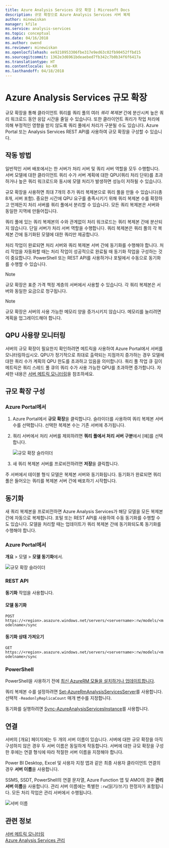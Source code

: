 ```yaml
---
title: Azure Analysis Services 규모 확장 | Microsoft Docs
description: 규모 확장으로 Azure Analysis Services 서버 복제
author: minewiskan
manager: kfile
ms.service: analysis-services
ms.topic: conceptual
ms.date: 04/16/2018
ms.author: owend
ms.reviewer: minewiskan
ms.openlocfilehash: ee9210953306fbe317e9ed63c02fb90452ffbd15
ms.sourcegitcommit: 1362e3d6961bdeaebed7fb342c7b0b34f6f6417a
ms.translationtype: HT
ms.contentlocale: ko-KR
ms.lasthandoff: 04/18/2018
---
```

# <a name="azure-analysis-services-scale-out"></a>Azure Analysis Services 규모 확장

규모 확장을 통해 클라이언트 쿼리를 쿼리 풀의 여러 *쿼리 복제본* 간에 분산시켜 높은 쿼리 워크로드 동안 응답 시간을 줄일 수 있습니다. 또한 클라이언트 쿼리가 작업 처리에 의해 부정적인 영향을 받지 않도록 쿼리 풀에서 처리가 구분될 수도 있습니다. Azure Portal 또는 Analysis Services REST API를 사용하여 규모 확장을 구성할 수 있습니다.

## <a name="how-it-works"></a>작동 방법

일반적인 서버 배포에서는 한 서버가 처리 서버 및 쿼리 서버 역할을 모두 수행합니다. 서버 모델에 대한 클라이언트 쿼리 수가 서버 계획에 대한 QPU(쿼리 처리 단위)를 초과하거나 높은 쿼리 워크로드와 동시에 모델 처리가 발생하면 성능이 저하될 수 있습니다. 

규모 확장을 사용하면 최대 7개의 추가 쿼리 복제본으로 쿼리 풀을 만들 수 있습니다(총 8개, 서버 포함). 중요한 시간에 QPU 요구를 충족시키기 위해 쿼리 복제본 수를 확장하고 언제든지 처리 서버를 쿼리 풀에서 분리할 수 있습니다. 모든 쿼리 복제본은 서버와 동일한 지역에 만들어집니다.

쿼리 풀에 있는 쿼리 복제본의 수와 관계없이 처리 워크로드는 쿼리 복제본 간에 분산되지 않습니다. 단일 서버가 처리 서버 역할을 수행합니다. 쿼리 복제본은 쿼리 풀의 각 복제본 간에 동기화된 모델에 대한 쿼리만 제공합니다. 

처리 작업이 완료되면 처리 서버와 쿼리 복제본 서버 간에 동기화를 수행해야 합니다. 처리 작업을 자동화할 때는 처리 작업이 성공적으로 완료될 때 동기화 작업을 구성하는 것이 중요합니다. PowerShell 또는 REST API를 사용하거나 포털에서 수동으로 동기화를 수행할 수 있습니다.

> [!NOTE]
> 규모 확장은 표준 가격 책정 계층의 서버에서 사용할 수 있습니다. 각 쿼리 복제본은 서버와 동일한 요금으로 청구됩니다.

> [!NOTE]
> 규모 확장은 서버의 사용 가능한 메모리 양을 증가시키지 않습니다. 메모리를 늘리려면 계획을 업그레이드해야 합니다.

## <a name="monitor-qpu-usage"></a>QPU 사용량 모니터링

 서버의 규모 확장이 필요한지 확인하려면 메트릭을 사용하여 Azure Portal에서 서버를 모니터링하십시오. QPU가 정기적으로 최대로 출력되는 지점까지 증가하는 경우 모델에 대한 쿼리 수가 계획의 QPU 한도를 초과하고 있음을 의미합니다. 쿼리 풀 작업 큐 길이 메트릭은 쿼리 스레드 풀 큐의 쿼리 수가 사용 가능한 QPU를 초과하면 증가합니다. 자세한 내용은 [서버 메트릭 모니터링](analysis-services-monitor.md)을 참조하세요.

## <a name="configure-scale-out"></a>규모 확장 구성

### <a name="in-azure-portal"></a>Azure Portal에서

1. Azure Portal에서 **규모 확장**을 클릭합니다. 슬라이더를 사용하여 쿼리 복제본 서버 수를 선택합니다. 선택한 복제본 수는 기존 서버에 추가됩니다.

2. 쿼리 서버에서 처리 서버를 제외하려면 **쿼리 풀에서 처리 서버 구분**에서 [예]를 선택합니다.

   ![규모 확장 슬라이더](media/analysis-services-scale-out/aas-scale-out-slider.png)

3. 새 쿼리 복제본 서버를 프로비전하려면 **저장**을 클릭합니다. 

주 서버에서 테이블 형식 모델은 복제본 서버와 동기화됩니다. 동기화가 완료되면 쿼리 풀은 들어오는 쿼리를 복제본 서버 간에 배포하기 시작합니다. 


## <a name="synchronization"></a>동기화 

새 쿼리 복제본을 프로비전하면 Azure Analysis Services가 해당 모델을 모든 복제본 간에 자동으로 복제합니다. 포털 또는 REST API를 사용하여 수동 동기화를 수행할 수도 있습니다. 모델을 처리할 때는 업데이트가 쿼리 복제본 간에 동기화되도록 동기화를 수행해야 합니다.

### <a name="in-azure-portal"></a>Azure Portal에서

**개요** > 모델 > **모델 동기화**에서.

![규모 확장 슬라이더](media/analysis-services-scale-out/aas-scale-out-sync.png)

### <a name="rest-api"></a>REST API
**동기화** 작업을 사용합니다.

#### <a name="synchronize-a-model"></a>모델 동기화   
`POST https://<region>.asazure.windows.net/servers/<servername>:rw/models/<modelname>/sync`

#### <a name="get-sync-status"></a>동기화 상태 가져오기  
`GET https://<region>.asazure.windows.net/servers/<servername>:rw/models/<modelname>/sync`

### <a name="powershell"></a>PowerShell
PowerShell을 사용하기 전에 [최신 AzureRM 모듈을 설치하거나 업데이트합니다](https://github.com/Azure/azure-powershell/releases). 

쿼리 복제본 수를 설정하려면 [Set-AzureRmAnalysisServicesServer](https://docs.microsoft.com/powershell/module/azurerm.analysisservices/set-azurermanalysisservicesserver)를 사용합니다. 선택적 `-ReadonlyReplicaCount` 매개 변수를 지정합니다.

동기화를 실행하려면 [Sync-AzureAnalysisServicesInstance](https://docs.microsoft.com/powershell/module/azurerm.analysisservices/sync-azureanalysisservicesinstance)를 사용합니다.



## <a name="connections"></a>연결

서버의 [개요] 페이지에는 두 개의 서버 이름이 있습니다. 서버에 대한 규모 확장을 아직 구성하지 않은 경우 두 서버 이름은 동일하게 작동합니다. 서버에 대한 규모 확장을 구성한 후에는 연결 형식에 따라 적절한 서버 이름을 지정해야 합니다. 

Power BI Desktop, Excel 및 사용자 지정 앱과 같은 최종 사용자 클라이언트 연결의 경우 **서버 이름**을 사용합니다. 

SSMS, SSDT, PowerShell의 연결 문자열, Azure Function 앱 및 AMO의 경우 **관리 서버 이름**을 사용합니다. 관리 서버 이름에는 특별한 `:rw`(읽기/쓰기) 한정자가 포함됩니다. 모든 처리 작업은 관리 서버에서 수행됩니다.

![서버 이름](media/analysis-services-scale-out/aas-scale-out-name.png)

## <a name="related-information"></a>관련 정보

[서버 메트릭 모니터링](analysis-services-monitor.md)   
[Azure Analysis Services 관리](analysis-services-manage.md) 


